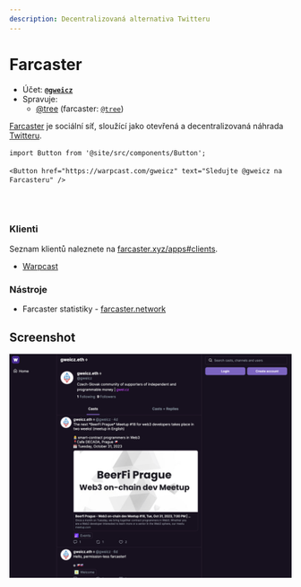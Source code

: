 ```yaml
---
description: Decentralizovaná alternativa Twitteru
---
```


# Farcaster

* Účet: [**`@gweicz`**](https://warpcast.com/gweicz)
* Spravuje:
  * [@tree](https://forum.gwei.cz/u/tree) (farcaster: [`@tree`](https://warpcast.com/tree))

[Farcaster](https://www.farcaster.xyz/) je sociální síť, sloužící jako otevřená a decentralizovaná náhrada [Twitteru](/komunita/komunikacni-kanaly/twitter).

```mdx-code-block
import Button from '@site/src/components/Button';

<Button href="https://warpcast.com/gweicz" text="Sledujte @gweicz na Farcasteru" />
```
<br/><br/>

### Klienti

Seznam klientů naleznete na [farcaster.xyz/apps#clients](https://www.farcaster.xyz/apps#clients).

- [Warpcast](https://warpcast.com/)

### Nástroje

- Farcaster statistiky - [farcaster.network](https://farcaster.network/)

## Screenshot

[![Náš profil na Twitteru](../.gitbook/assets/farcaster-screenshot.png)](https://warpcast.com/gweicz)
